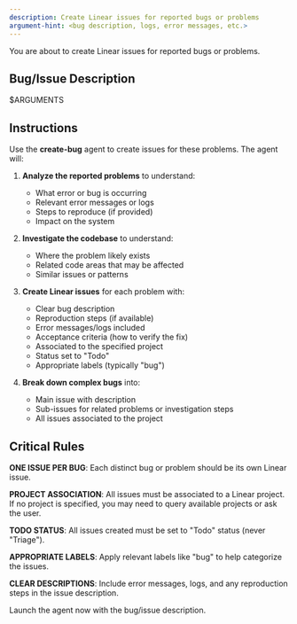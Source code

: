 ```yaml
---
description: Create Linear issues for reported bugs or problems
argument-hint: <bug description, logs, error messages, etc.>
---
```


You are about to create Linear issues for reported bugs or problems.

## Bug/Issue Description
$ARGUMENTS

## Instructions

Use the **create-bug** agent to create issues for these problems. The agent will:

1. **Analyze the reported problems** to understand:
   - What error or bug is occurring
   - Relevant error messages or logs
   - Steps to reproduce (if provided)
   - Impact on the system

2. **Investigate the codebase** to understand:
   - Where the problem likely exists
   - Related code areas that may be affected
   - Similar issues or patterns

3. **Create Linear issues** for each problem with:
   - Clear bug description
   - Reproduction steps (if available)
   - Error messages/logs included
   - Acceptance criteria (how to verify the fix)
   - Associated to the specified project
   - Status set to "Todo"
   - Appropriate labels (typically "bug")

4. **Break down complex bugs** into:
   - Main issue with description
   - Sub-issues for related problems or investigation steps
   - All issues associated to the project

## Critical Rules

**ONE ISSUE PER BUG**: Each distinct bug or problem should be its own Linear issue.

**PROJECT ASSOCIATION**: All issues must be associated to a Linear project. If no project is specified, you may need to query available projects or ask the user.

**TODO STATUS**: All issues created must be set to "Todo" status (never "Triage").

**APPROPRIATE LABELS**: Apply relevant labels like "bug" to help categorize the issues.

**CLEAR DESCRIPTIONS**: Include error messages, logs, and any reproduction steps in the issue description.

Launch the agent now with the bug/issue description.


